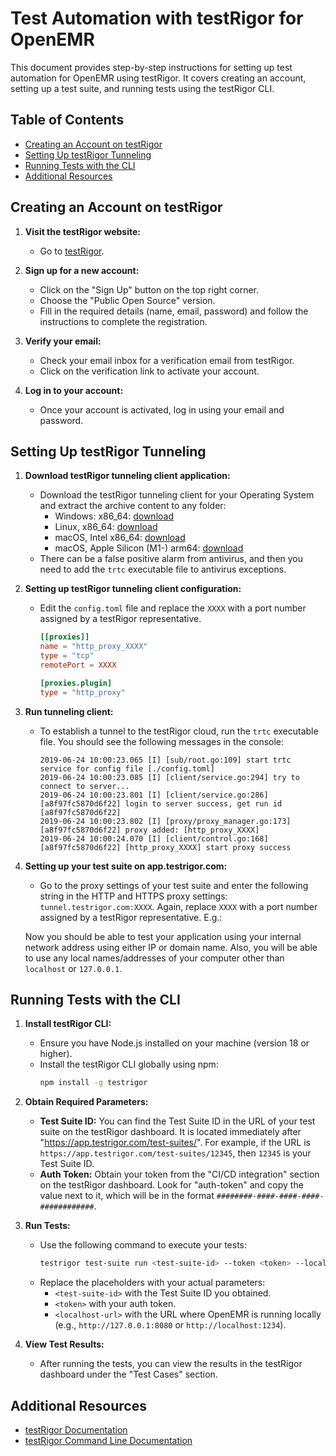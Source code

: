 # Test Automation with testRigor for OpenEMR

This document provides step-by-step instructions for setting up test automation for OpenEMR using testRigor. It covers creating an account, setting up a test suite, and running tests using the testRigor CLI.

## Table of Contents

- [Creating an Account on testRigor](#creating-an-account-on-testrigor)
- [Setting Up testRigor Tunneling](#setting-up-testrigor-tunneling)
- [Running Tests with the CLI](#running-tests-with-the-cli)
- [Additional Resources](#additional-resources)

## Creating an Account on testRigor

1. **Visit the testRigor website:**
   - Go to [testRigor](https://www.testrigor.com/).

2. **Sign up for a new account:**
   - Click on the "Sign Up" button on the top right corner.
   - Choose the "Public Open Source" version.
   - Fill in the required details (name, email, password) and follow the instructions to complete the registration.

3. **Verify your email:**
   - Check your email inbox for a verification email from testRigor.
   - Click on the verification link to activate your account.

4. **Log in to your account:**
   - Once your account is activated, log in using your email and password.

## Setting Up testRigor Tunneling

1. **Download testRigor tunneling client application:**
   - Download the testRigor tunneling client for your Operating System and extract the archive content to any folder:
     - Windows: x86_64: [download](https://testrigor-storage.s3.amazonaws.com/tunneling-client/2.3.15/trtc_2.3.15_windows_amd64.zip)
     - Linux, x86_64: [download](https://testrigor-storage.s3.amazonaws.com/tunneling-client/2.3.15/trtc_2.3.15_linux_amd64.tar.gz)
     - macOS, Intel x86_64: [download](https://testrigor-storage.s3.amazonaws.com/tunneling-client/2.3.15/trtc_2.3.15_darwin_amd64.tar.gz)
     - macOS, Apple Silicon (M1-) arm64: [download](https://testrigor-storage.s3.amazonaws.com/tunneling-client/2.3.15/trtc_2.3.15_darwin_arm64.tar.gz)
   - There can be a false positive alarm from antivirus, and then you need to add the `trtc` executable file to antivirus exceptions.

2. **Setting up testRigor tunneling client configuration:**
   - Edit the `config.toml` file and replace the `XXXX` with a port number assigned by a testRigor representative.
     ```toml
     [[proxies]]
     name = "http_proxy_XXXX"
     type = "tcp"
     remotePort = XXXX
     
     [proxies.plugin]
     type = "http_proxy"
     ```

3. **Run tunneling client:**
   - To establish a tunnel to the testRigor cloud, run the `trtc` executable file. You should see the following messages in the console:
     ```
     2019-06-24 10:00:23.065 [I] [sub/root.go:109] start trtc service for config file [./config.toml]
     2019-06-24 10:00:23.085 [I] [client/service.go:294] try to connect to server...
     2019-06-24 10:00:23.801 [I] [client/service.go:286] [a8f97fc5870d6f22] login to server success, get run id [a8f97fc5870d6f22]
     2019-06-24 10:00:23.802 [I] [proxy/proxy_manager.go:173] [a8f97fc5870d6f22] proxy added: [http_proxy_XXXX]
     2019-06-24 10:00:24.070 [I] [client/control.go:168] [a8f97fc5870d6f22] [http_proxy_XXXX] start proxy success
     ```

4. **Setting up your test suite on app.testrigor.com:**
   - Go to the proxy settings of your test suite and enter the following string in the HTTP and HTTPS proxy settings: `tunnel.testrigor.com:XXXX`. Again, replace `XXXX` with a port number assigned by a testRigor representative. E.g.:

   Now you should be able to test your application using your internal network address using either IP or domain name. Also, you will be able to use any local names/addresses of your computer other than `localhost` or `127.0.0.1`.

## Running Tests with the CLI

1. **Install testRigor CLI:**
   - Ensure you have Node.js installed on your machine (version 18 or higher).
   - Install the testRigor CLI globally using npm:
     ```bash
     npm install -g testrigor
     ```

2. **Obtain Required Parameters:**
   - **Test Suite ID:** You can find the Test Suite ID in the URL of your test suite on the testRigor dashboard. It is located immediately after "https://app.testrigor.com/test-suites/". For example, if the URL is `https://app.testrigor.com/test-suites/12345`, then `12345` is your Test Suite ID.
   - **Auth Token:** Obtain your token from the "CI/CD integration" section on the testRigor dashboard. Look for "auth-token" and copy the value next to it, which will be in the format `########-####-####-####-############`.

3. **Run Tests:**
   - Use the following command to execute your tests:
     ```bash
     testrigor test-suite run <test-suite-id> --token <token> --localhost --url <localhost-url>
     ```
   - Replace the placeholders with your actual parameters:
     - `<test-suite-id>` with the Test Suite ID you obtained.
     - `<token>` with your auth token.
     - `<localhost-url>` with the URL where OpenEMR is running locally (e.g., `http://127.0.0.1:8080` or `http://localhost:1234`).

4. **View Test Results:**
   - After running the tests, you can view the results in the testRigor dashboard under the "Test Cases" section.

## Additional Resources

- [testRigor Documentation](https://docs.testrigor.com/)
- [testRigor Command Line Documentation](https://testrigor.com/command-line/)
